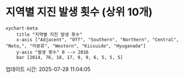 # 지역별 지진 발생 횟수 (상위 10개)

```mermaid
xychart-beta
    title "지역별 지진 발생 횟수"
    x-axis ["Adjacent", "Off", "Southern", "Northern", "Central", "Noto,", "미분류", "Western", "Kiisuido", "Hyuganada"]
    y-axis "발생 횟수" 0 --> 2016
    bar [2014, 76, 18, 17, 9, 9, 6, 5, 5, 5]
```

업데이트 시간: 2025-07-28 11:04:05
